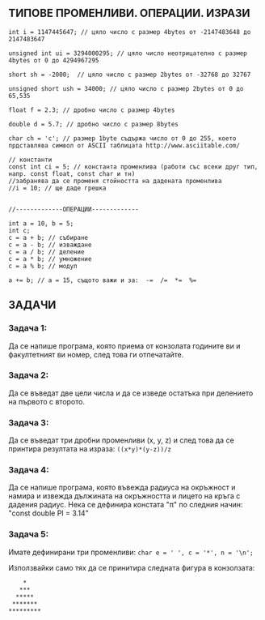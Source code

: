 ## ТИПОВЕ ПРОМЕНЛИВИ. ОПЕРАЦИИ. ИЗРАЗИ


    int i = 1147445647; // цяло число с размер 4bytes от -2147483648 до 2147483647

    unsigned int ui = 3294000295; // цяло число неотрицателно с размер 4bytes от 0 до 4294967295

    short sh = -2000;  // цяло число с размер 2bytes от	-32768 до 32767

    unsigned short ush = 34000; // цяло число с размер 2bytes от 0 до 65,535

    float f = 2.3; // дробно число с размер 4bytes

    double d = 5.7; // дробно число с размер 8bytes

    char ch = 'c'; // размер 1byte съдържа число от 0 до 255, което прдставлява символ от ASCII таблицата http://www.asciitable.com/

    // константи
    const int ci = 5; // константа променлива (работи със всеки друг тип, напр. const float, const char и тн)
    //забранява да се променя стойността на дадената променлива
    //i = 10; // ще даде грешка


    //-------------ОПЕРАЦИИ-------------

    int a = 10, b = 5;
    int c;
    c = a + b; // събиране 
    c = a - b; // изваждане 
    c = a / b; // деление 
    c = a * b; // умножение 
    c = a % b; // модул 

    a += b; // a = 15, същото важи и за:  -=  /=  *=  %=


## ЗАДАЧИ

### Задача 1:
Да се напише програма, която приема от конзолата годините ви и факултетният ви номер, след това ги отпечатайте.

### Задача 2:
Да се въведат две цели числа и да се изведе остатъка при делението на първото с второто.

### Задача 3:
Да се въведат три дробни променливи (x, y, z) и след това да се принтира резултата на израза:
` ((x*y)*(y-z))/z `

### Задача 4:
Да се напише програма, която въвежда радиуса на окръжност и намира и извежда дължината на окръжността и лицето на кръга с дадения радиус. Нека се дефинира констата "π" по следния начин: "const double PI = 3.14"

### Задача 5:
Имате дефинирани три променливи:
` char e = ' ', c = '*', n = '\n'; `

Използвайки само тях да се принитира следната фигура в конзолзата:

```
    *
   ***
  *****
 *******
*********
```
